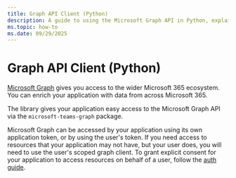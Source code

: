 ```yaml
---
title: Graph API Client (Python)
description: A guide to using the Microsoft Graph API in Python, explaining the methods for accessing Microsoft 365 data using application or user tokens, with sample code for retrieving user details and integrating Graph API within message handlers.
ms.topic: how-to
ms.date: 09/29/2025
---
```


# Graph API Client (Python)

[Microsoft Graph](/graph/overview) gives you access to the wider Microsoft 365 ecosystem. You can enrich your application with data from across Microsoft 365.

The library gives your application easy access to the Microsoft Graph API via the `microsoft-teams-graph` package.

Microsoft Graph can be accessed by your application using its own application token, or by using the user's token. If you need access to resources that your application may not have, but your user does, you will need to use the user's scoped graph client. To grant explicit consent for your application to access resources on behalf of a user, follow the [auth guide](../in-depth-guides/user-authentication/overview.md).
